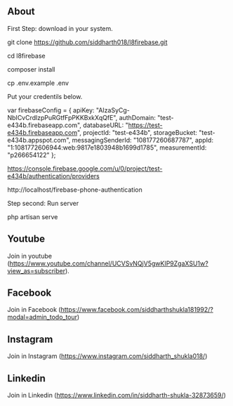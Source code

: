 ## About

First Step: download in your system.

git clone https://github.com/siddharth018/l8firebase.git 

cd l8firebase

composer install

cp .env.example .env

Put your credentils below.

var firebaseConfig = {
           apiKey: "AIzaSyCg-NbICvCrdlzpPuRGtfFpPKKBxkXqQfE",
           authDomain: "test-e434b.firebaseapp.com",
           databaseURL: "https://test-e434b.firebaseapp.com",
           projectId: "test-e434b",
           storageBucket: "test-e434b.appspot.com",
           messagingSenderId: "108177260687787",
           appId: "1:1081772606944:web:9817e1803948b1699d1785",
           measurementId: "p266654122"
};

https://console.firebase.google.com/u/0/project/test-e434b/authentication/providers

http://localhost/firebase-phone-authentication


Step second: Run server

php artisan serve

## Youtube
Join in youtube
(https://www.youtube.com/channel/UCVSvNQjV5gwKIP9ZgaXSU1w?view_as=subscriber).

## Facebook
Join in Facebook
(https://www.facebook.com/siddharthshukla181992/?modal=admin_todo_tour)

## Instagram
Join in Instagram
(https://www.instagram.com/siddharth_shukla018/)

## Linkedin
Join in Linkedin
(https://www.linkedin.com/in/siddharth-shukla-32873659/)
